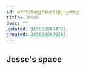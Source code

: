 ```yaml
---
id: w7ft2fugj81uz6lpjnyv0ap
title: Jesee
desc: ""
updated: 1655680884721
created: 1655680879261
---
```


## Jesse's space
